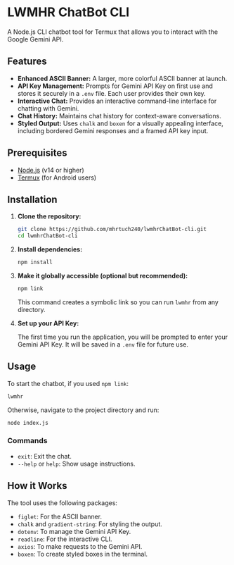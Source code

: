 # LWMHR ChatBot CLI

A Node.js CLI chatbot tool for Termux that allows you to interact with the Google Gemini API.

## Features

-   **Enhanced ASCII Banner:** A larger, more colorful ASCII banner at launch.
-   **API Key Management:** Prompts for Gemini API Key on first use and stores it securely in a `.env` file. Each user provides their own key.
-   **Interactive Chat:** Provides an interactive command-line interface for chatting with Gemini.
-   **Chat History:** Maintains chat history for context-aware conversations.
-   **Styled Output:** Uses `chalk` and `boxen` for a visually appealing interface, including bordered Gemini responses and a framed API key input.

## Prerequisites

-   [Node.js](https://nodejs.org/en/) (v14 or higher)
-   [Termux](https://termux.com/) (for Android users)

## Installation

1.  **Clone the repository:**

    ```bash
    git clone https://github.com/mhrtuch240/lwmhrChatBot-cli.git
    cd lwmhrChatBot-cli
    ```

2.  **Install dependencies:**

    ```bash
    npm install
    ```

3.  **Make it globally accessible (optional but recommended):**

    ```bash
    npm link
    ```
    This command creates a symbolic link so you can run `lwmhr` from any directory.

4.  **Set up your API Key:**

    The first time you run the application, you will be prompted to enter your Gemini API Key. It will be saved in a `.env` file for future use.

## Usage

To start the chatbot, if you used `npm link`:

```bash
lwmhr
```

Otherwise, navigate to the project directory and run:

```bash
node index.js
```

### Commands

-   `exit`: Exit the chat.
-   `--help` or `help`: Show usage instructions.

## How it Works

The tool uses the following packages:

-   `figlet`: For the ASCII banner.
-   `chalk` and `gradient-string`: For styling the output.
-   `dotenv`: To manage the Gemini API Key.
-   `readline`: For the interactive CLI.
-   `axios`: To make requests to the Gemini API.
-   `boxen`: To create styled boxes in the terminal.
